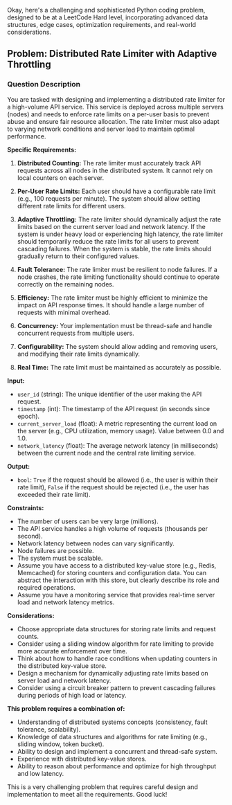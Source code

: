 Okay, here's a challenging and sophisticated Python coding problem, designed to be at a LeetCode Hard level, incorporating advanced data structures, edge cases, optimization requirements, and real-world considerations.

## Problem: Distributed Rate Limiter with Adaptive Throttling

### Question Description

You are tasked with designing and implementing a distributed rate limiter for a high-volume API service. This service is deployed across multiple servers (nodes) and needs to enforce rate limits on a per-user basis to prevent abuse and ensure fair resource allocation. The rate limiter must also adapt to varying network conditions and server load to maintain optimal performance.

**Specific Requirements:**

1.  **Distributed Counting:** The rate limiter must accurately track API requests across all nodes in the distributed system. It cannot rely on local counters on each server.

2.  **Per-User Rate Limits:** Each user should have a configurable rate limit (e.g., 100 requests per minute). The system should allow setting different rate limits for different users.

3.  **Adaptive Throttling:** The rate limiter should dynamically adjust the rate limits based on the current server load and network latency. If the system is under heavy load or experiencing high latency, the rate limiter should temporarily reduce the rate limits for all users to prevent cascading failures. When the system is stable, the rate limits should gradually return to their configured values.

4.  **Fault Tolerance:** The rate limiter must be resilient to node failures. If a node crashes, the rate limiting functionality should continue to operate correctly on the remaining nodes.

5.  **Efficiency:** The rate limiter must be highly efficient to minimize the impact on API response times. It should handle a large number of requests with minimal overhead.

6.  **Concurrency:** Your implementation must be thread-safe and handle concurrent requests from multiple users.

7.  **Configurability:** The system should allow adding and removing users, and modifying their rate limits dynamically.

8.  **Real Time:** The rate limit must be maintained as accurately as possible.

**Input:**

*   `user_id` (string): The unique identifier of the user making the API request.
*   `timestamp` (int): The timestamp of the API request (in seconds since epoch).
*   `current_server_load` (float): A metric representing the current load on the server (e.g., CPU utilization, memory usage). Value between 0.0 and 1.0.
*   `network_latency` (float): The average network latency (in milliseconds) between the current node and the central rate limiting service.

**Output:**

*   `bool`: `True` if the request should be allowed (i.e., the user is within their rate limit), `False` if the request should be rejected (i.e., the user has exceeded their rate limit).

**Constraints:**

*   The number of users can be very large (millions).
*   The API service handles a high volume of requests (thousands per second).
*   Network latency between nodes can vary significantly.
*   Node failures are possible.
*   The system must be scalable.
*   Assume you have access to a distributed key-value store (e.g., Redis, Memcached) for storing counters and configuration data. You can abstract the interaction with this store, but clearly describe its role and required operations.
*   Assume you have a monitoring service that provides real-time server load and network latency metrics.

**Considerations:**

*   Choose appropriate data structures for storing rate limits and request counts.
*   Consider using a sliding window algorithm for rate limiting to provide more accurate enforcement over time.
*   Think about how to handle race conditions when updating counters in the distributed key-value store.
*   Design a mechanism for dynamically adjusting rate limits based on server load and network latency.
*   Consider using a circuit breaker pattern to prevent cascading failures during periods of high load or latency.

**This problem requires a combination of:**

*   Understanding of distributed systems concepts (consistency, fault tolerance, scalability).
*   Knowledge of data structures and algorithms for rate limiting (e.g., sliding window, token bucket).
*   Ability to design and implement a concurrent and thread-safe system.
*   Experience with distributed key-value stores.
*   Ability to reason about performance and optimize for high throughput and low latency.

This is a very challenging problem that requires careful design and implementation to meet all the requirements. Good luck!
